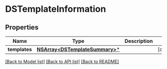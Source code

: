 # DSTemplateInformation

## Properties
Name | Type | Description | Notes
------------ | ------------- | ------------- | -------------
**templates** | [**NSArray&lt;DSTemplateSummary&gt;***](DSTemplateSummary.md) |  | [optional] 

[[Back to Model list]](../README.md#documentation-for-models) [[Back to API list]](../README.md#documentation-for-api-endpoints) [[Back to README]](../README.md)


